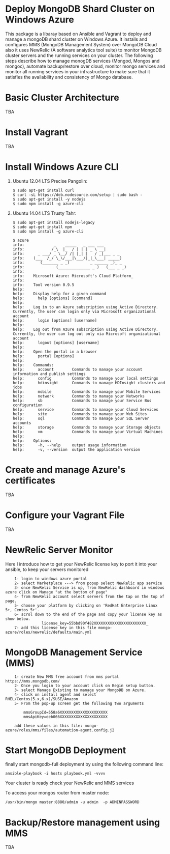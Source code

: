 # Deploy MongoDB Shard Cluster on Windows Azure

This package is a libaray based on Ansible and Vagrant to deploy and manage a mongoDB shard cluster
on Windows Azure. It installs and configures MMS (MongoDB Management System) over MongoDB
Cloud also it uses NewRelic (A software analytics tool suite) to monitor MongoDB cluster servers
and the running services on your cluster. The following steps describe how to manage monogDB
services (Mongod, Mongos and mongoc), automate backup/restore over cloud, monitor mongo services
and monitor all running services in your infrastructure to make sure that it satisfies the availability and
consistency of Mongo database.


# Basic Cluster Architecture

TBA

# Install Vagrant

TBA

# Install Windows Azure CLI

 1. Ubuntu 12.04 LTS Precise Pangolin:

        $ sudo apt-get install curl
        $ curl -sL https://deb.nodesource.com/setup | sudo bash -
        $ sudo apt-get install -y nodejs
        $ sudo npm install -g azure-cli


 2. Ubuntu 14.04 LTS Trusty Tahr:

        $ sudo apt-get install nodejs-legacy
        $ sudo apt-get install npm
        $ sudo npm install -g azure-cli

        $ azure
        info:             _    _____   _ ___ ___
        info:            /_\  |_  / | | | _ \ __|
        info:      _ ___/ _ \__/ /| |_| |   / _|___ _ _
        info:    (___  /_/ \_\/___|\___/|_|_\___| _____)
        info:       (_______ _ _)         _ ______ _)_ _
        info:              (______________ _ )   (___ _ _)
        info:
        info:    Microsoft Azure: Microsoft's Cloud Platform_
        info:
        info:    Tool version 0.9.5
        help:
        help:    Display help for a given command
        help:      help [options] [command]
        help:
        help:    Log in to an Azure subscription using Active Directory. Currently, the user can login only via Microsoft organizational account
        help:      login [options] [username]
        help:
        help:    Log out from Azure subscription using Active Directory. Currently, the user can log out only via Microsoft organizational account
        help:      logout [options] [username]
        help:
        help:    Open the portal in a browser
        help:      portal [options]
        help:
        help:    Commands:
        help:      account        Commands to manage your account information and publish settings
        help:      config         Commands to manage your local settings
        help:      hdinsight      Commands to manage HDInsight clusters and jobs
        help:      mobile         Commands to manage your Mobile Services
        help:      network        Commands to manage your Networks
        help:      sb             Commands to manage your Service Bus configuration
        help:      service        Commands to manage your Cloud Services
        help:      site           Commands to manage your Web Sites
        help:      sql            Commands to manage your SQL Server accounts
        help:      storage        Commands to manage your Storage objects
        help:      vm             Commands to manage your Virtual Machines
        help:
        help:    Options:
        help:      -h, --help     output usage information
        help:      -v, --version  output the application version
      

# Create and manage Azure's certificates

TBA

# Configure your Vagrant File

TBA

# NewRelic Server Monitor

Here I introduce how to get your NewRelic license key to port it into your ansible, to keep
your servers monitored

        1- login to windows azure portal
        2- select Marketplace ---> from popup select NewRelic app service
        3- once NewRelic Service is up, from NewRelic dashboard in windows azure click on Manage "at the bottom of page"
        4- from NewRelic account select servers from the tap on the top of page.
        5- choose your platform by clicking on 'RedHat Enterprise Linux 5+, Centos 5+'.
        6- scrol down to the end of the page and copy your license key as show below.
                    license_key=55bbd90f482XXXXXXXXXXXXXXXXXXXXXXX_
        7- add this license key in this file mongo-azure/roles/newrelic/defaults/main.yml

# MongoDB Management Service (MMS)


        1- create New MMS free account from mms portal https://mms.mongodb.com/
        2- Once you login to your account click on Begin setup button.
        3- select Manage Existing to manage your MongoDB on Azure.
        4- click on install agent and select RHEL/Centos(5.x,6.x)/SUSE/Amazon
        5- From the pop-up screen get the following two arguments

			mmsGroupId=558a6XXXXXXXXXXXXXXXXXXXXX
			mmsApiKey=eeb066XXXXXXXXXXXXXXXXXXXXX

        add these values in this file: mongo-azure/roles/mms/files/automation-agent.config.j2


# Start MongoDB Deployment

finally start mongodb-full deployment by using the following command line:

	ansible-playbook -i hosts playbook.yml -vvvv


Your cluster is ready check your NewRelic and MMS services



To access your mongos router from master node:

	/usr/bin/mongo master:8880/admin -u admin  -p ADMINPASSWORD

# Backup/Restore management using MMS

TBA
